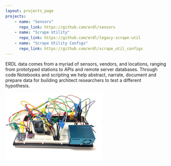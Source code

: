 ```yaml
---
layout: projects_page
projects:
    - name: "Sensors"
      repo_link: https://github.com/erdl/sensors
    - name: "Scrape Utility"
      repo_link: https://github.com/erdl/legacy-scrape-util
    - name: "Scrape Utility Configs"
      repo_link: https://github.com/erdl/scrape_util_configs
---
```


ERDL data comes from a myriad of sensors, vendors, and locations, ranging from prototyped stations to APIs and remote server databases. Through code Notebooks and scripting we help abstract, narrate, document and prepare data for building architect researchers to test a different hypothesis. 

<img src="/assets/img/sensor.JPG" height="60%" width="60%">
